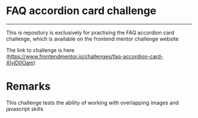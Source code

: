 # FAQ accordion card challenge
___

This is repository is exclusively for practising the FAQ accordion card challenge, which is available on the frontend mentor challenge website

The link to challenge is here (https://www.frontendmentor.io/challenges/faq-accordion-card-XlyjD0Oam)

# Remarks

This challenge tests the ability of working with overlapping images and javascript skills
